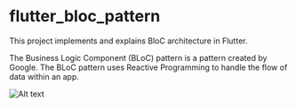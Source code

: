 # flutter_bloc_pattern

This project implements and explains BloC architecture in Flutter.

The Business Logic Component (BLoC) pattern is a pattern created by Google. The BLoC pattern uses Reactive Programming to handle the flow of data within an app. 

![Alt text](https://github.com/amitgupta0294/Flutter-BloC_Pattern/blob/master/Screenshot_1574944155.png?raw=true)

